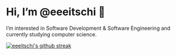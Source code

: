 # Hi, I’m @eeeitschi 👋

I’m interested in Software Development & Software Engineering and currently studying computer science.

[![eeeitschi's github streak](https://github-readme-streak-stats.herokuapp.com/?user=eeeitschi&theme=blue-green)](https://github.com/)
